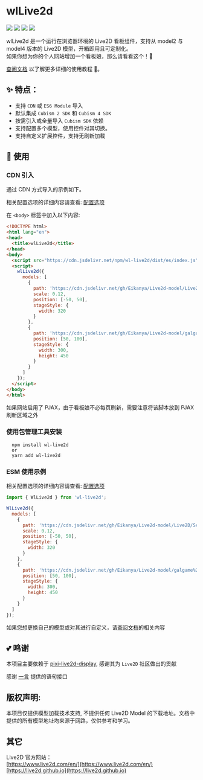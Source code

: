 # wlLive2d

![](https://forthebadge.com/images/badges/built-with-love.svg)
![](https://forthebadge.com/images/badges/uses-html.svg)
![](https://forthebadge.com/images/badges/contains-cat-gifs.svg)
![](https://forthebadge.com/images/badges/powered-by-electricity.svg)

wlLive2d 是一个运行在浏览器环境的 Live2D 看板组件，支持从 model2 与 model4 版本的 Live2D 模型，开箱即用且可定制化。  
如果你想为你的个人网站增加一个看板娘，那么请看看这个！🥳

[查阅文档](https://wonder-light.github.io/wl-live2d/) 以了解更多详细的使用教程 🎉。

## ✨ 特点：

- 支持 `CDN` 或 `ES6 Module` 导入
- 默认集成 `Cubism 2 SDK` 和 `Cubism 4 SDK`
- 按需引入或全量导入 `Cubism SDK` 依赖
- 支持配置多个模型，使用控件对其切换。
- 支持自定义扩展控件，支持无刷新加载

## 🌈 使用

### CDN 引入

通过 CDN 方式导入的示例如下。

相关配置选项的详细内容请查看: [配置选项](https://wonder-light.github.io/wl-live2d/DLive2dOptions.html)

在 `<body>` 标签中加入以下内容:

```html
<!DOCTYPE html>
<html lang="en">
<head>
  <title>wlLive2d</title>
</head>
<body>
  <script src="https://cdn.jsdelivr.net/npm/wl-live2d/dist/es/index.js"></script>
  <script>
    wlLive2d({
      models: [
        {
          path: 'https://cdn.jsdelivr.net/gh/Eikanya/Live2d-model/Live2D/Senko_Normals/senko.model3.json',
          scale: 0.12,
          position: [-50, 50],
          stageStyle: {
            width: 320
          }
        },
        {
          path: 'https://cdn.jsdelivr.net/gh/Eikanya/Live2d-model/galgame%20live2d/Fox%20Hime%20Zero/mori_miko/mori_miko.model3.json',
          position: [50, 100],
          stageStyle: {
            width: 300,
            height: 450
          }
        }
      ]
    });
  </script>
</body>
</html>
```

如果网站启用了 PJAX，由于看板娘不必每页刷新，需要注意将该脚本放到 PJAX 刷新区域之外

### 使用包管理工具安装

```shell
  npm install wl-live2d
  or
  yarn add wl-live2d
```

### ESM 使用示例

相关配置选项的详细内容请查看: [配置选项](https://wonder-light.github.io/wl-live2d/DLive2dOptions.html)

```js
import { WlLive2d } from 'wl-live2d';

WlLive2d({
  models: [
    {
      path: 'https://cdn.jsdelivr.net/gh/Eikanya/Live2d-model/Live2D/Senko_Normals/senko.model3.json',
      scale: 0.12,
      position: [-50, 50],
      stageStyle: {
        width: 320
      }
    },
    {
      path: 'https://cdn.jsdelivr.net/gh/Eikanya/Live2d-model/galgame%20live2d/Fox%20Hime%20Zero/mori_miko/mori_miko.model3.json',
      position: [50, 100],
      stageStyle: {
        width: 300,
        height: 450
      }
    }
  ]
});
```

如果您想更换自己的模型或对其进行自定义，请[查阅文档](https://wonder-light.github.io/wl-live2d/)的相关内容

## 💕 鸣谢

本项目主要依赖于 [pixi-live2d-display](https://github.com/guansss/pixi-live2d-display), 感谢其为 `Live2D` 社区做出的贡献

感谢 [一言](https://hitokoto.cn) 提供的语句接口

## 版权声明:

本项目仅提供模型加载技术支持, 不提供任何 Live2D Model 的下载地址。文档中提供的所有模型地址均来源于网路，仅供参考和学习。

## 其它

Live2D 官方网站：  
[https://www.live2d.com/en/](https://www.live2d.com/en/)  
[https://live2d.github.io](https://live2d.github.io)
